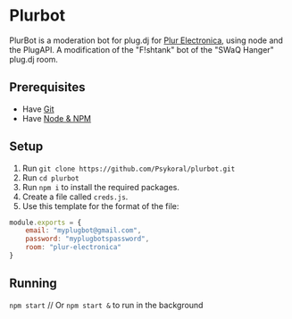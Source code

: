 # Plurbot
PlurBot is a moderation bot for plug.dj for [Plur Electronica](https://plug.dj/plur-electronica), using node and the PlugAPI. A modification of the "F!shtank" bot of the "SWaQ Hanger" plug.dj room.

## Prerequisites
- Have [Git](https://git-scm.com/downloads)
- Have [Node & NPM](https://nodejs.org)

## Setup

1. Run `git clone https://github.com/Psykoral/plurbot.git`
2. Run `cd plurbot`
3. Run `npm i` to install the required packages.
4. Create a file called `creds.js`.
5. Use this template for the format of the file:
```javascript
module.exports = {
    email: "myplugbot@gmail.com",
    password: "myplugbotspassword",
    room: "plur-electronica"
}
```

## Running

`npm start` // Or `npm start &` to run in the background
